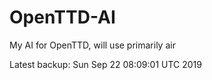 # OpenTTD-AI
My AI for OpenTTD, will use primarily air

Latest backup: Sun Sep 22 08:09:01 UTC 2019
